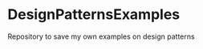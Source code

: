 DesignPatternsExamples
======================

Repository to save my own examples on design patterns
